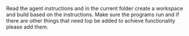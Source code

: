 Read the agent instructions and  in the current folder create a workspace and build based on the instructions. Make sure the programs run and if there are other things that need top be added to achieve functionality please add them.